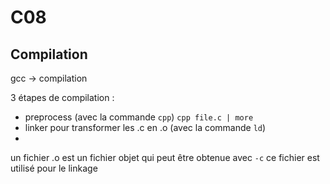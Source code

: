 # C08
## Compilation
gcc -> compilation

3 étapes de compilation :
- preprocess (avec la commande `cpp`)
    `cpp file.c | more` 
- linker pour transformer les .c en .o (avec la commande `ld`)
- 


un fichier .o est un fichier objet qui peut être obtenue avec `-c`
ce fichier est utilisé pour le linkage

